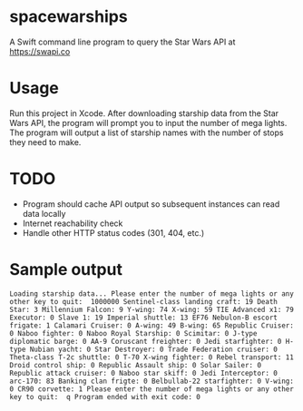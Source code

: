 # spacewarships
A Swift command line program to query the Star Wars API at https://swapi.co

# Usage
Run this project in Xcode. After downloading starship data from the Star Wars API, the program will prompt you to input the number of mega lights. The program will output a list of starship names with the number of stops they need to make.

# TODO
- Program should cache API output so subsequent instances can read data locally
- Internet reachability check
- Handle other HTTP status codes (301, 404, etc.)

# Sample output
`Loading starship data...
Please enter the number of mega lights or any other key to quit: 
1000000
Sentinel-class landing craft: 19
Death Star: 3
Millennium Falcon: 9
Y-wing: 74
X-wing: 59
TIE Advanced x1: 79
Executor: 0
Slave 1: 19
Imperial shuttle: 13
EF76 Nebulon-B escort frigate: 1
Calamari Cruiser: 0
A-wing: 49
B-wing: 65
Republic Cruiser: 0
Naboo fighter: 0
Naboo Royal Starship: 0
Scimitar: 0
J-type diplomatic barge: 0
AA-9 Coruscant freighter: 0
Jedi starfighter: 0
H-type Nubian yacht: 0
Star Destroyer: 0
Trade Federation cruiser: 0
Theta-class T-2c shuttle: 0
T-70 X-wing fighter: 0
Rebel transport: 11
Droid control ship: 0
Republic Assault ship: 0
Solar Sailer: 0
Republic attack cruiser: 0
Naboo star skiff: 0
Jedi Interceptor: 0
arc-170: 83
Banking clan frigte: 0
Belbullab-22 starfighter: 0
V-wing: 0
CR90 corvette: 1
Please enter the number of mega lights or any other key to quit: 
q
Program ended with exit code: 0`
